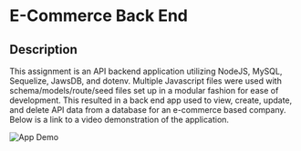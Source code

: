 # E-Commerce Back End

## Description
This assignment is an API backend application utilizing NodeJS, MySQL, Sequelize, JawsDB, and dotenv. Multiple Javascript files were used with schema/models/route/seed files set up in a modular fashion for ease of development. This resulted in a back end app used to view, create, update, and delete API data from a database for an e-commerce based company. Below is a link to a video demonstration of the application.

![App Demo](https://github.com/dmtweedy/ecommerce-backend/assets/135908704/bf4c9869-3a98-472a-b4f7-1db29b7f92ca)
